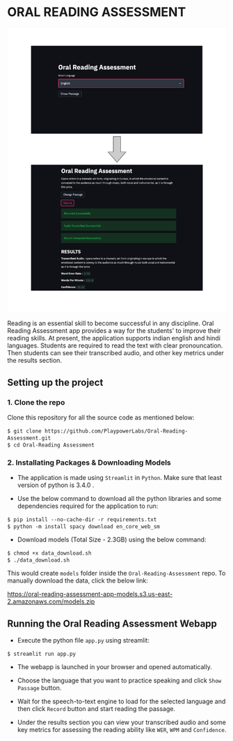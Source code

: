 #   ORAL READING ASSESSMENT

![image](https://raw.githubusercontent.com/Playpowerlabs/Oral-Reading-Assessment/master/.github/images/img_1.png)

Reading is an essential skill to become successful in any discipline. Oral Reading Assessment app provides a way for the students' to improve their reading skills. At present, the application supports indian english and hindi languages. Students are required to read the text with clear pronouncation.  
Then students can see their transcribed audio, and other key metrics under the results section.

## Setting up the project

### 1. Clone the repo

Clone this repository for all the source code as mentioned below: 

```console
$ git clone https://github.com/PlaypowerLabs/Oral-Reading-Assessment.git
$ cd Oral-Reading Assessment
```

### 2. Installating Packages & Downloading Models

- The application is made using `Streamlit` in `Python`. Make sure that least version of python is 3.4.0 .

- Use the below command to download all the python libraries and some dependencies required for the application to run:

```console
$ pip install --no-cache-dir -r requirements.txt
$ python -m install spacy download en_core_web_sm
```

- Download models (Total Size - 2.3GB) using the below command:

```console
$ chmod +x data_download.sh
$ ./data_download.sh
```

This would create `models` folder inside the `Oral-Reading-Assessment` repo. To manually download the data, click the below link:

https://oral-reading-assessment-app-models.s3.us-east-2.amazonaws.com/models.zip

## Running the Oral Reading Assessment Webapp

- Execute the python file `app.py` using streamlit:

```console
$ streamlit run app.py
```

- The webapp is launched in your browser and opened automatically.

- Choose the language that you want to practice speaking and click `Show Passage` button.

- Wait for the speech-to-text engine to load for the selected language and then click `Record` button and start reading the passage. 

- Under the results section you can view your transcribed audio and some key metrics for assessing the reading ability like `WER`, `WPM` and `Confidence`.



